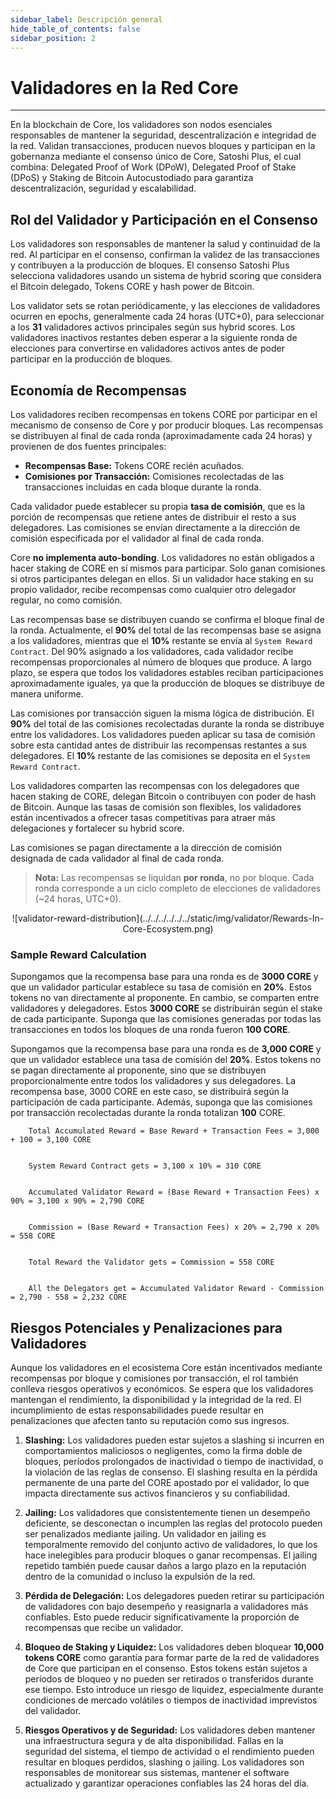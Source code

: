 ```yaml
---
sidebar_label: Descripción general
hide_table_of_contents: false
sidebar_position: 2
---
```


# Validadores en la Red Core

---

En la blockchain de Core, los validadores son nodos esenciales responsables de mantener la seguridad, descentralización e integridad de la red. Validan transacciones, producen nuevos bloques y participan en la gobernanza mediante el consenso único de Core, Satoshi Plus, el cual combina: Delegated Proof of Work (DPoW), Delegated Proof of Stake (DPoS) y Staking de Bitcoin Autocustodiado para garantiza descentralización, seguridad y escalabilidad.

## Rol del Validador y Participación en el Consenso

Los validadores son responsables de mantener la salud y continuidad de la red. Al participar en el consenso, confirman la validez de las transacciones y contribuyen a la producción de bloques. El consenso Satoshi Plus selecciona validadores usando un sistema de hybrid scoring que considera el Bitcoin delegado, Tokens CORE y hash power de Bitcoin.

Los validator sets se rotan periódicamente, y las elecciones de validadores ocurren en epochs, generalmente cada 24 horas (UTC+0), para seleccionar a los **31** validadores activos principales según sus hybrid scores. Los validadores inactivos restantes deben esperar a la siguiente ronda de elecciones para convertirse en validadores activos antes de poder participar en la producción de bloques.

## Economía de Recompensas

Los validadores reciben recompensas en tokens CORE por participar en el mecanismo de consenso de Core y por producir bloques. Las recompensas se distribuyen al final de cada ronda (aproximadamente cada 24 horas) y provienen de dos fuentes principales:

- **Recompensas Base:** Tokens CORE recién acuñados.
- **Comisiones por Transacción:** Comisiones recolectadas de las transacciones incluidas en cada bloque durante la ronda.

Cada validador puede establecer su propia **tasa de comisión**, que es la porción de recompensas que retiene antes de distribuir el resto a sus delegadores. Las comisiones se envían directamente a la dirección de comisión especificada por el validador al final de cada ronda.

Core **no implementa auto-bonding**. Los validadores no están obligados a hacer staking de CORE en sí mismos para participar. Solo ganan comisiones si otros participantes delegan en ellos. Si un validador hace staking en su propio validador, recibe recompensas como cualquier otro delegador regular, no como comisión.

Las recompensas base se distribuyen cuando se confirma el bloque final de la ronda. Actualmente, el **90%** del total de las recompensas base se asigna a los validadores, mientras que el **10%** restante se envía al `System Reward Contract`. Del 90% asignado a los validadores, cada validador recibe recompensas proporcionales al número de bloques que produce. A largo plazo, se espera que todos los validadores estables reciban participaciones aproximadamente iguales, ya que la producción de bloques se distribuye de manera uniforme.

Las comisiones por transacción siguen la misma lógica de distribución. El **90%** del total de las comisiones recolectadas durante la ronda se distribuye entre los validadores. Los validadores pueden aplicar su tasa de comisión sobre esta cantidad antes de distribuir las recompensas restantes a sus delegadores. El **10%** restante de las comisiones se deposita en el `System Reward Contract`.

Los validadores comparten las recompensas con los delegadores que hacen staking de CORE, delegan Bitcoin o contribuyen con poder de hash de Bitcoin. Aunque las tasas de comisión son flexibles, los validadores están incentivados a ofrecer tasas competitivas para atraer más delegaciones y fortalecer su hybrid score.

Las comisiones se pagan directamente a la dirección de comisión designada de cada validador al final de cada ronda.

> **Nota:** Las recompensas se liquidan **por ronda**, no por bloque. Cada ronda corresponde a un ciclo completo de elecciones de validadores (~24 horas, UTC+0).

<p align="center">
![validator-reward-distribution](../../../../../../static/img/validator/Rewards-In-Core-Ecosystem.png)
</p>

### Sample Reward Calculation

Supongamos que la recompensa base para una ronda es de **3000 CORE** y que un validador particular establece su tasa de comisión en **20%**. Estos tokens no van directamente al proponente. En cambio, se comparten entre validadores y delegadores. Estos **3000 CORE** se distribuirán según el stake de cada participante. Suponga que las comisiones generadas por todas las transacciones en todos los bloques de una ronda fueron **100 CORE**.

Supongamos que la recompensa base para una ronda es de **3,000 CORE** y que un validador establece una tasa de comisión del **20%**. Estos tokens no se pagan directamente al proponente, sino que se distribuyen proporcionalmente entre todos los validadores y sus delegadores. La recompensa base, 3000 CORE en este caso, se distribuirá según la participación de cada participante. Además, suponga que las comisiones por transacción recolectadas durante la ronda totalizan **100** CORE.

```maths
    Total Accumulated Reward = Base Reward + Transaction Fees = 3,000 + 100 = 3,100 CORE


    System Reward Contract gets = 3,100 x 10% = 310 CORE  


    Accumulated Validator Reward = (Base Reward + Transaction Fees) x 90% = 3,100 x 90% = 2,790 CORE


    Commission = (Base Reward + Transaction Fees) x 20% = 2,790 x 20% = 558 CORE


    Total Reward the Validator gets = Commission = 558 CORE


    All the Delegators get = Accumulated Validator Reward - Commission = 2,790 - 558 = 2,232 CORE
```

## Riesgos Potenciales y Penalizaciones para Validadores

Aunque los validadores en el ecosistema Core están incentivados mediante recompensas por bloque y comisiones por transacción, el rol también conlleva riesgos operativos y económicos. Se espera que los validadores mantengan el rendimiento, la disponibilidad y la integridad de la red. El incumplimiento de estas responsabilidades puede resultar en penalizaciones que afecten tanto su reputación como sus ingresos.

1. **Slashing:** Los validadores pueden estar sujetos a slashing si incurren en comportamientos maliciosos o negligentes, como la firma doble de bloques, períodos prolongados de inactividad o tiempo de inactividad, o la violación de las reglas de consenso. El slashing resulta en la pérdida permanente de una parte del CORE apostado por el validador, lo que impacta directamente sus activos financieros y su confiabilidad.

2. **Jailing:** Los validadores que consistentemente tienen un desempeño deficiente, se desconectan o incumplen las reglas del protocolo pueden ser penalizados mediante jailing. Un validador en jailing es temporalmente removido del conjunto activo de validadores, lo que los hace inelegibles para producir bloques o ganar recompensas. El jailing repetido también puede causar daños a largo plazo en la reputación dentro de la comunidad o incluso la expulsión de la red.

3. **Pérdida de Delegación:** Los delegadores pueden retirar su participación de validadores con bajo desempeño y reasignarla a validadores más confiables. Esto puede reducir significativamente la proporción de recompensas que recibe un validador.

4. **Bloqueo de Staking y Liquidez:** Los validadores deben bloquear **10,000 tokens CORE** como garantía para formar parte de la red de validadores de Core que participan en el consenso. Estos tokens están sujetos a períodos de bloqueo y no pueden ser retirados o transferidos durante ese tiempo. Esto introduce un riesgo de liquidez, especialmente durante condiciones de mercado volátiles o tiempos de inactividad imprevistos del validador.

5. **Riesgos Operativos y de Seguridad:** Los validadores deben mantener una infraestructura segura y de alta disponibilidad. Fallas en la seguridad del sistema, el tiempo de actividad o el rendimiento pueden resultar en bloques perdidos, slashing o jailing. Los validadores son responsables de monitorear sus sistemas, mantener el software actualizado y garantizar operaciones confiables las 24 horas del día.